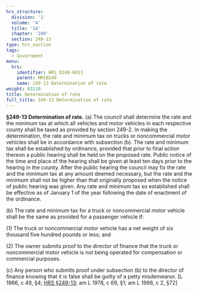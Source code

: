 ```yaml
---
hrs_structure:
  division: '1'
  volume: '4'
  title: '14'
  chapter: '249'
  section: 249-13
type: hrs_section
tags:
  - Government
menu:
  hrs:
    identifier: HRS_0249-0013
    parent: HRS0249
    name: 249-13 Determination of rate
weight: 83110
title: Determination of rate
full_title: 249-13 Determination of rate
---
```

**§249-13 Determination of rate.** (a) The council shall determine the rate and the minimum tax at which all vehicles and motor vehicles in each respective county shall be taxed as provided by section 249-2\. In making the determination, the rate and minimum tax on trucks or noncommercial motor vehicles shall be in accordance with subsection (b). The rate and minimum tax shall be established by ordinance, provided that prior to final action thereon a public hearing shall be held on the proposed rate. Public notice of the time and place of the hearing shall be given at least ten days prior to the hearing in the county. After the public hearing the council may fix the rate and the minimum tax at any amount deemed necessary, but the rate and the minimum shall not be higher than that originally proposed when the notice of public hearing was given. Any rate and minimum tax so established shall be effective as of January 1 of the year following the date of enactment of the ordinance.

(b) The rate and minimum tax for a truck or noncommercial motor vehicle shall be the same as provided for a passenger vehicle if:

(1) The truck or noncommercial motor vehicle has a net weight of six thousand five hundred pounds or less; and

(2) The owner submits proof to the director of finance that the truck or noncommercial motor vehicle is not being operated for compensation or commercial purposes.

(c) Any person who submits proof under subsection (b) to the director of finance knowing that it is false shall be guilty of a petty misdemeanor. [L 1966, c 49, §4; [HRS §249-13](/title-14/chapter-249/section-249-13/); am L 1978, c 69, §1; am L 1998, c 2, §72]